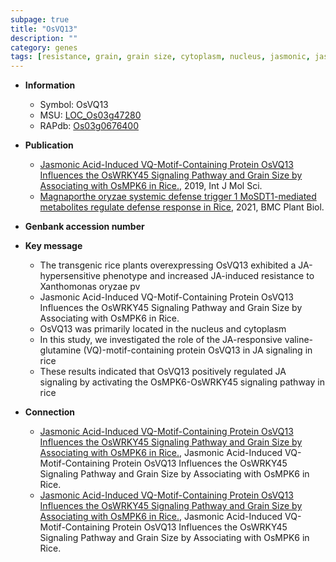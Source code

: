 ```yaml
---
subpage: true
title: "OsVQ13"
description: ""
category: genes
tags: [resistance, grain, grain size, cytoplasm, nucleus, jasmonic, jasmonic acid,  ja , JA]
---
```


* **Information**  
    + Symbol: OsVQ13  
    + MSU: [LOC_Os03g47280](http://rice.plantbiology.msu.edu/cgi-bin/ORF_infopage.cgi?orf=LOC_Os03g47280)  
    + RAPdb: [Os03g0676400](http://rapdb.dna.affrc.go.jp/viewer/gbrowse_details/irgsp1?name=Os03g0676400)  

* **Publication**  
    + [Jasmonic Acid-Induced VQ-Motif-Containing Protein OsVQ13 Influences the OsWRKY45 Signaling Pathway and Grain Size by Associating with OsMPK6 in Rice.](http://www.ncbi.nlm.nih.gov/pubmed?term=Jasmonic+Acid-Induced+VQ-Motif-Containing+Protein+OsVQ13+Influences+the+OsWRKY45+Signaling+Pathway+and+Grain+Size+by+Associating+with+OsMPK6+in+Rice.%5BTitle%5D), 2019, Int J Mol Sci.
    + [Magnaporthe oryzae systemic defense trigger 1 MoSDT1-mediated metabolites regulate defense response in Rice](http://www.ncbi.nlm.nih.gov/pubmed?term=Magnaporthe+oryzae+systemic+defense+trigger+1+MoSDT1-mediated+metabolites+regulate+defense+response+in+Rice%5BTitle%5D), 2021, BMC Plant Biol.

* **Genbank accession number**  

* **Key message**  
    + The transgenic rice plants overexpressing OsVQ13 exhibited a JA-hypersensitive phenotype and increased JA-induced resistance to Xanthomonas oryzae pv
    + Jasmonic Acid-Induced VQ-Motif-Containing Protein OsVQ13 Influences the OsWRKY45 Signaling Pathway and Grain Size by Associating with OsMPK6 in Rice.
    + OsVQ13 was primarily located in the nucleus and cytoplasm
    + In this study, we investigated the role of the JA-responsive valine-glutamine (VQ)-motif-containing protein OsVQ13 in JA signaling in rice
    + These results indicated that OsVQ13 positively regulated JA signaling by activating the OsMPK6-OsWRKY45 signaling pathway in rice

* **Connection**  
    + [Jasmonic Acid-Induced VQ-Motif-Containing Protein OsVQ13 Influences the OsWRKY45 Signaling Pathway and Grain Size by Associating with OsMPK6 in Rice.](http://www.ncbi.nlm.nih.gov/pubmed?term=Jasmonic+Acid-Induced+VQ-Motif-Containing+Protein+OsVQ13+Influences+the+OsWRKY45+Signaling+Pathway+and+Grain+Size+by+Associating+with+OsMPK6+in+Rice.%5BTitle%5D), Jasmonic Acid-Induced VQ-Motif-Containing Protein OsVQ13 Influences the OsWRKY45 Signaling Pathway and Grain Size by Associating with OsMPK6 in Rice.
    + [Jasmonic Acid-Induced VQ-Motif-Containing Protein OsVQ13 Influences the OsWRKY45 Signaling Pathway and Grain Size by Associating with OsMPK6 in Rice.](http://www.ncbi.nlm.nih.gov/pubmed?term=Jasmonic+Acid-Induced+VQ-Motif-Containing+Protein+OsVQ13+Influences+the+OsWRKY45+Signaling+Pathway+and+Grain+Size+by+Associating+with+OsMPK6+in+Rice.%5BTitle%5D), Jasmonic Acid-Induced VQ-Motif-Containing Protein OsVQ13 Influences the OsWRKY45 Signaling Pathway and Grain Size by Associating with OsMPK6 in Rice.



